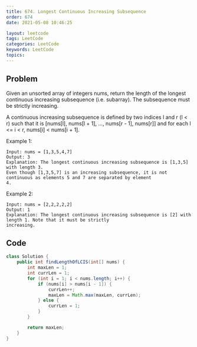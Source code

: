 ```yaml
---
title: 674. Longest Continuous Increasing Subsequence
order: 674
date: 2021-05-08 10:46:25

layout: leetcode
tags: LeetCode
categories: LeetCode
keywords: LeetCode
topics:
---
```


## Problem

Given an unsorted array of integers nums, return the length of the longest continuous increasing subsequence (i.e. subarray). The subsequence must be strictly increasing.

A continuous increasing subsequence is defined by two indices l and r (l < r) such that it is [nums[l], nums[l + 1], ..., nums[r - 1], nums[r]] and for each l <= i < r, nums[i] < nums[i + 1].



Example 1:
```
Input: nums = [1,3,5,4,7]
Output: 3
Explanation: The longest continuous increasing subsequence is [1,3,5] with length 3.
Even though [1,3,5,7] is an increasing subsequence, it is not continuous as elements 5 and 7 are separated by element
4.
```
Example 2:
```
Input: nums = [2,2,2,2,2]
Output: 1
Explanation: The longest continuous increasing subsequence is [2] with length 1. Note that it must be strictly
increasing.
```
## Code

```java
class Solution {
    public int findLengthOfLCIS(int[] nums) {
        int maxLen = 1;
        int currLen = 1;
        for (int i = 1; i < nums.length; i++) {
            if (nums[i] > nums[i - 1]) {
                currLen++;
                maxLen = Math.max(maxLen, currLen);
            } else {
                currLen = 1;
            }
        }

        return maxLen;
    }
}
```
